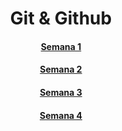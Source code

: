 <div align="center">
  <h1>Git & Github</h1>
  
  <a href="https://github.com/carlosbarretoeng/carlosbarretoeng/tree/master/Semana1"><h4>Semana 1</h4></a>

  <a href="https://github.com/carlosbarretoeng/carlosbarretoeng/tree/master/Semana2"><h4>Semana 2</h4></a>

  <a href="https://github.com/carlosbarretoeng/carlosbarretoeng/tree/master/Semana3"><h4>Semana 3</h4></a>
  
  <a href="https://github.com/carlosbarretoeng/carlosbarretoeng/tree/master/Semana4"><h4>Semana 4</h4></a>
</div>
